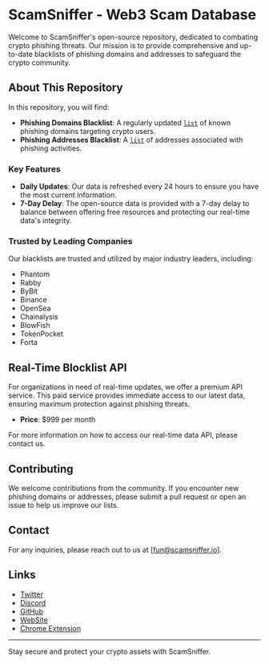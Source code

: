 # ScamSniffer - Web3 Scam Database
Welcome to ScamSniffer's open-source repository, dedicated to combating crypto phishing threats. Our mission is to provide comprehensive and up-to-date blacklists of phishing domains and addresses to safeguard the crypto community.


## About This Repository

In this repository, you will find:

- **Phishing Domains Blacklist**: A regularly updated [`list`](blacklist/domains.json) of known phishing domains targeting crypto users.
- **Phishing Addresses Blacklist**: A [`list`](blacklist/address.json) of addresses associated with phishing activities.

### Key Features

- **Daily Updates**: Our data is refreshed every 24 hours to ensure you have the most current information.
- **7-Day Delay**: The open-source data is provided with a 7-day delay to balance between offering free resources and protecting our real-time data's integrity.

### Trusted by Leading Companies

Our blacklists are trusted and utilized by major industry leaders, including:

- Phantom
- Rabby
- ByBit
- Binance
- OpenSea
- Chainalysis
- BlowFish
- TokenPocket
- Forta


## Real-Time Blocklist API

For organizations in need of real-time updates, we offer a premium API service. This paid service provides immediate access to our latest data, ensuring maximum protection against phishing threats.

- **Price**: $999 per month

For more information on how to access our real-time data API, please contact us.

## Contributing

We welcome contributions from the community. If you encounter new phishing domains or addresses, please submit a pull request or open an issue to help us improve our lists.

## Contact

For any inquiries, please reach out to us at [fun@scamsniffer.io].

## Links
- [Twitter](https://twitter.com/realScamSniffer) 
- [Discord](https://discord.com/invite/UfrduBeefK)
- [GitHub](https://github.com/scamsniffer)
- [WebSite](https://scamsniffer.io/?utm_source=git-repo)
- [Chrome Extension](https://chromewebstore.google.com/detail/scam-sniffer/mnkbccinkbalkmmnmbcicdobcmgggmfc)
---

Stay secure and protect your crypto assets with ScamSniffer.
